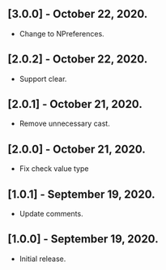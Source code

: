 ## [3.0.0] - October 22, 2020.

* Change to NPreferences.

## [2.0.2] - October 22, 2020.

* Support clear.

## [2.0.1] - October 21, 2020.

* Remove unnecessary cast.

## [2.0.0] - October 21, 2020.

* Fix check value type

## [1.0.1] - September 19, 2020.

* Update comments.

## [1.0.0] - September 19, 2020.

* Initial release.